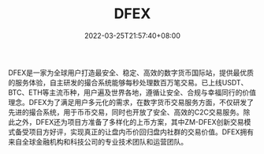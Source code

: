 ﻿---
weight: 
title: "DFEX"
description: "DFEX是一家为全球用户打造最安全、稳定、高效的数字货币国际站，提供最优质的服务体验，自主研发的撮合系统能够每秒处理数百万笔交易。"
date: 2022-03-25T21:57:40+08:00
lastmod: 2022-03-25T16:45:40+08:00
draft: false
authors: ["Metabd"]
featuredImage: "dongfangjiaoyisuo.webp"
link: ""
tags: ["交易所","DFEX"]
categories: ["navigation"]
navigation: ["交易所"]
lightgallery: true
toc: true
pinned: false
recommend: false
recommend1: false
---
DFEX是一家为全球用户打造最安全、稳定、高效的数字货币国际站，提供最优质的服务体验，自主研发的撮合系统能够每秒处理数百万笔交易。已上线USDT、BTC、ETH等主流币种，用户遍及世界各地，遵循让安全、合规与幸福同行的价值理念。DFEX为了满足用户多元化的需求，在数字货币交易服务方面，不仅研发了先进的撮合系统，用于币币交易，同时也开放了安全、高效的C2C交易服务。除此之外，DFEX还为项目方准备了多样化的上币方案，其中ZM-DFEX创新交易模式备受项目方好评，实现真正的让盘内币价回归盘内社群的交易价值。DFEX拥有来自全球金融机构和科技公司的专业技术团队和运营团队。
